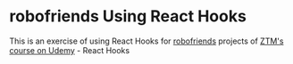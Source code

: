 # robofriends Using React Hooks

This is an exercise of using React Hooks for [robofriends](https://github.com/ShaineTsou/robofriends) projects of [ZTM's course on Udemy](https://www.udemy.com/course/the-complete-web-developer-zero-to-mastery/) - React Hooks